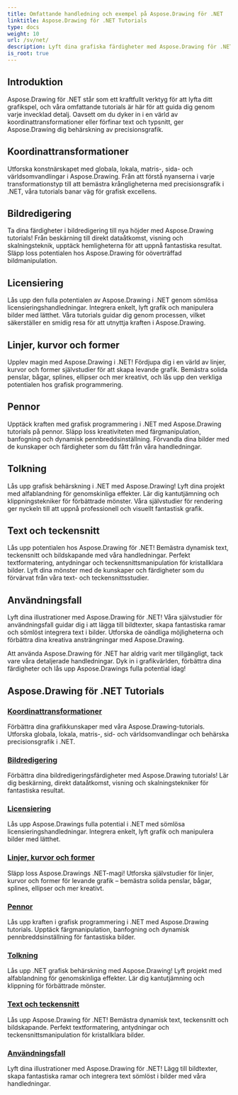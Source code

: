 ```yaml
---
title: Omfattande handledning och exempel på Aspose.Drawing för .NET
linktitle: Aspose.Drawing för .NET Tutorials
type: docs
weight: 10
url: /sv/net/
description: Lyft dina grafiska färdigheter med Aspose.Drawing för .NET! Från exakta koordinattransformationer till dynamisk text och typsnitt, våra tutorials frigör grafikens fulla potential.
is_root: true
---
```


## Introduktion

Aspose.Drawing för .NET står som ett kraftfullt verktyg för att lyfta ditt grafikspel, och våra omfattande tutorials är här för att guida dig genom varje invecklad detalj. Oavsett om du dyker in i en värld av koordinattransformationer eller förfinar text och typsnitt, ger Aspose.Drawing dig behärskning av precisionsgrafik.

## Koordinattransformationer
Utforska konstnärskapet med globala, lokala, matris-, sida- och världsomvandlingar i Aspose.Drawing. Från att förstå nyanserna i varje transformationstyp till att bemästra krångligheterna med precisionsgrafik i .NET, våra tutorials banar väg för grafisk excellens.

## Bildredigering
Ta dina färdigheter i bildredigering till nya höjder med Aspose.Drawing tutorials! Från beskärning till direkt dataåtkomst, visning och skalningsteknik, upptäck hemligheterna för att uppnå fantastiska resultat. Släpp loss potentialen hos Aspose.Drawing för oöverträffad bildmanipulation.

## Licensiering
Lås upp den fulla potentialen av Aspose.Drawing i .NET genom sömlösa licensieringshandledningar. Integrera enkelt, lyft grafik och manipulera bilder med lätthet. Våra tutorials guidar dig genom processen, vilket säkerställer en smidig resa för att utnyttja kraften i Aspose.Drawing.

## Linjer, kurvor och former
Upplev magin med Aspose.Drawing i .NET! Fördjupa dig i en värld av linjer, kurvor och former självstudier för att skapa levande grafik. Bemästra solida penslar, bågar, splines, ellipser och mer kreativt, och lås upp den verkliga potentialen hos grafisk programmering.

## Pennor
Upptäck kraften med grafisk programmering i .NET med Aspose.Drawing tutorials på pennor. Släpp loss kreativiteten med färgmanipulation, banfogning och dynamisk pennbreddsinställning. Förvandla dina bilder med de kunskaper och färdigheter som du fått från våra handledningar.

## Tolkning
Lås upp grafisk behärskning i .NET med Aspose.Drawing! Lyft dina projekt med alfablandning för genomskinliga effekter. Lär dig kantutjämning och klippningstekniker för förbättrade mönster. Våra självstudier för rendering ger nyckeln till att uppnå professionell och visuellt fantastisk grafik.

## Text och teckensnitt
Lås upp potentialen hos Aspose.Drawing för .NET! Bemästra dynamisk text, teckensnitt och bildskapande med våra handledningar. Perfekt textformatering, antydningar och teckensnittsmanipulation för kristallklara bilder. Lyft dina mönster med de kunskaper och färdigheter som du förvärvat från våra text- och teckensnittsstudier.

## Användningsfall
Lyft dina illustrationer med Aspose.Drawing för .NET! Våra självstudier för användningsfall guidar dig i att lägga till bildtexter, skapa fantastiska ramar och sömlöst integrera text i bilder. Utforska de oändliga möjligheterna och förbättra dina kreativa ansträngningar med Aspose.Drawing.

Att använda Aspose.Drawing för .NET har aldrig varit mer tillgängligt, tack vare våra detaljerade handledningar. Dyk in i grafikvärlden, förbättra dina färdigheter och lås upp Aspose.Drawings fulla potential idag!

## Aspose.Drawing för .NET Tutorials
### [Koordinattransformationer](./coordinate-transformations/)
Förbättra dina grafikkunskaper med våra Aspose.Drawing-tutorials. Utforska globala, lokala, matris-, sid- och världsomvandlingar och behärska precisionsgrafik i .NET.
### [Bildredigering](./image-editing/)
Förbättra dina bildredigeringsfärdigheter med Aspose.Drawing tutorials! Lär dig beskärning, direkt dataåtkomst, visning och skalningstekniker för fantastiska resultat.
### [Licensiering](./licensing/)
Lås upp Aspose.Drawings fulla potential i .NET med sömlösa licensieringshandledningar. Integrera enkelt, lyft grafik och manipulera bilder med lätthet.
### [Linjer, kurvor och former](./lines-curves-and-shapes/)
Släpp loss Aspose.Drawings .NET-magi! Utforska självstudier för linjer, kurvor och former för levande grafik – bemästra solida penslar, bågar, splines, ellipser och mer kreativt.
### [Pennor](./pens/)
Lås upp kraften i grafisk programmering i .NET med Aspose.Drawing tutorials. Upptäck färgmanipulation, banfogning och dynamisk pennbreddsinställning för fantastiska bilder.
### [Tolkning](./rendering/)
Lås upp .NET grafisk behärskning med Aspose.Drawing! Lyft projekt med alfablandning för genomskinliga effekter. Lär dig kantutjämning och klippning för förbättrade mönster.
### [Text och teckensnitt](./text-and-fonts/)
Lås upp Aspose.Drawing för .NET! Bemästra dynamisk text, teckensnitt och bildskapande. Perfekt textformatering, antydningar och teckensnittsmanipulation för kristallklara bilder.
### [Användningsfall](./use-cases/)
Lyft dina illustrationer med Aspose.Drawing för .NET! Lägg till bildtexter, skapa fantastiska ramar och integrera text sömlöst i bilder med våra handledningar.
